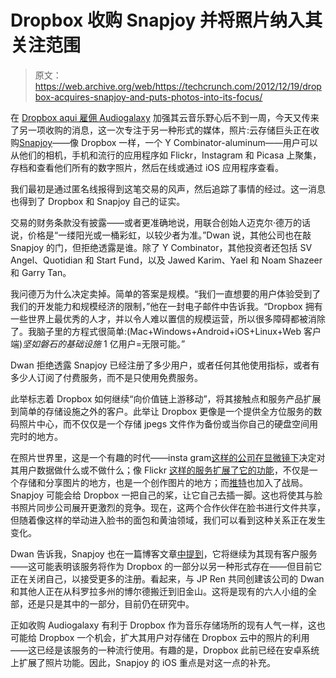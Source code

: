 # Dropbox 收购 Snapjoy 并将照片纳入其关注范围

> 原文：<https://web.archive.org/web/https://techcrunch.com/2012/12/19/dropbox-acquires-snapjoy-and-puts-photos-into-its-focus/>

在 [Dropbox aqui 雇佣 Audiogalaxy](https://web.archive.org/web/20230328040227/https://techcrunch.com/2012/12/13/with-audiogalaxy-acquisition-dropbox-signals-its-cloud-music-ambitions/) 加强其云音乐野心后不到一周，今天又传来了另一项收购的消息，这一次专注于另一种形式的媒体，照片:云存储巨头正在收购[Snapjoy](https://web.archive.org/web/20230328040227/http://www.snapjoy.com/)——像 Dropbox 一样，一个 Y Combinator-aluminum——用户可以从他们的相机，手机和流行的应用程序如 Flickr，Instagram 和 Picasa 上聚集，存档和查看他们所有的数字照片，然后在线或通过 iOS 应用程序查看。

我们最初是通过匿名线报得到这笔交易的风声，然后追踪了事情的经过。这一消息也得到了 Dropbox 和 Snapjoy 自己的证实。

交易的财务条款没有披露——或者更准确地说，用联合创始人迈克尔·德万的话说，价格是“一缕阳光或一桶彩虹，以较少者为准。”Dwan 说，其他公司也在敲 Snapjoy 的门，但拒绝透露是谁。除了 Y Combinator，其他投资者还包括 SV Angel、Quotidian 和 Start Fund，以及 Jawed Karim、Yael 和 Noam Shazeer 和 Garry Tan。

我问德万为什么决定卖掉。简单的答案是规模。“我们一直想要的用户体验受到了我们的开发能力和规模经济的限制，”他在一封电子邮件中告诉我。“Dropbox 拥有一些世界上最优秀的人才，并以令人难以置信的规模运营，所以很多障碍都被消除了。我脑子里的方程式很简单:(Mac+Windows+Android+iOS+Linux+Web 客户端)*坚如磐石的基础设施* 1 亿用户=无限可能。”

Dwan 拒绝透露 Snapjoy 已经注册了多少用户，或者任何其他使用指标，或者有多少人订阅了付费服务，而不是只使用免费服务。

此举标志着 Dropbox 如何继续“向价值链上游移动”，将其接触点和服务产品扩展到简单的存储设施之外的客户。此举让 Dropbox 更像是一个提供全方位服务的数码照片中心，而不仅仅是一个存储 jpegs 文件作为备份或当你自己的硬盘空间用完时的地方。

在照片世界里，这是一个有趣的时代——insta gram[这样的公司在显微镜下](https://web.archive.org/web/20230328040227/https://techcrunch.com/2012/12/18/a-valencia-filtered-middle-finger/)决定对其用户数据做什么或不做什么；像 Flickr [这样的服务扩展了它的功能](https://web.archive.org/web/20230328040227/https://techcrunch.com/2012/12/12/yahoo-makes-its-second-major-upgrade-in-two-days-flickr-for-ios-overhauled-major-update-for-web/)，不仅是一个存储和分享图片的地方，也是一个创作图片的地方；而[推特](https://web.archive.org/web/20230328040227/https://techcrunch.com/2012/12/10/twitter-brings-aviary-powered-photo-filters-to-its-android-and-iphone-apps/)也加入了战局。Snapjoy 可能会给 Dropbox 一把自己的桨，让它自己去插一脚。这也将使其与脸书照片同步公司展开更激烈的竞争。现在，这两个合作伙伴在脸书进行文件共享，但随着像这样的举动进入脸书的面包和黄油领域，我们可以看到这种关系正在发生变化。

Dwan 告诉我，Snapjoy 也在一篇博客文章[中提到](https://web.archive.org/web/20230328040227/http://blog.snapjoy.com/2012/snapjoy-joins-dropbox/)，它将继续为其现有客户服务——这可能表明该服务将作为 Dropbox 的一部分以另一种形式存在——但目前它正在关闭自己，以接受更多的注册。看起来，与 JP Ren 共同创建该公司的 Dwan 和其他人正在从科罗拉多州的博尔德搬迁到旧金山。这将是现有的六人小组的全部，还是只是其中的一部分，目前仍在研究中。

正如收购 Audiogalaxy 有利于 Dropbox 作为音乐存储场所的现有人气一样，这也可能给 Dropbox 一个机会，扩大其用户对存储在 Dropbox 云中的照片的利用——这已经是该服务的一种流行使用。有趣的是，Dropbox 此前已经在安卓系统上扩展了照片功能。因此，Snapjoy 的 iOS 重点是对这一点的补充。